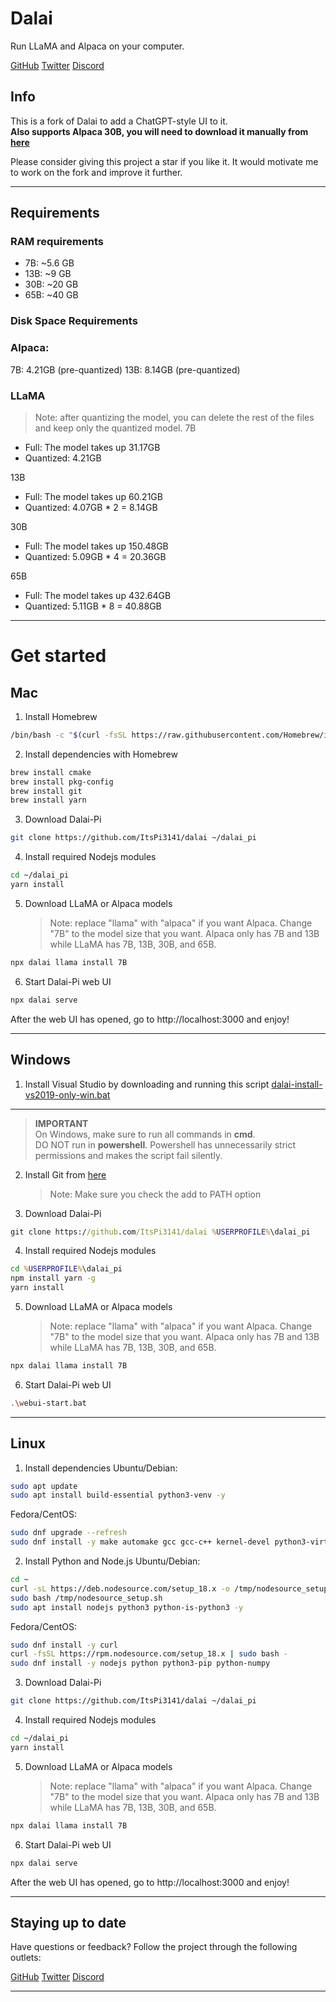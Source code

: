 # Dalai

Run LLaMA and Alpaca on your computer.

<a href="https://github.com/cocktailpeanut/dalai" class='inverse btn'><i class="fa-brands fa-github"></i> GitHub</a>
<a href="https://twitter.com/cocktailpeanut" class='inverse btn'><i class="fa-brands fa-twitter"></i> Twitter</a>
<a href="https://discord.gg/XahBUrbVwz" class='inverse btn'><i class="fa-brands fa-discord"></i> Discord</a>

## Info

This is a fork of Dalai to add a ChatGPT-style UI to it.  
**Also supports Alpaca 30B, you will need to download it manually from [here](https://huggingface.co/Pi3141/alpaca-30B-ggml)**

Please consider giving this project a star if you like it. It would motivate me to work on the fork and improve it further.

---

## Requirements

### RAM requirements

- 7B: ~5.6 GB
- 13B: ~9 GB
- 30B: ~20 GB
- 65B: ~40 GB

### Disk Space Requirements

### Alpaca:

7B: 4.21GB (pre-quantized)
13B: 8.14GB (pre-quantized)

### LLaMA

> Note: after quantizing the model, you can delete the rest of the files and keep only the quantized model.
> 7B

- Full: The model takes up 31.17GB
- Quantized: 4.21GB

13B

- Full: The model takes up 60.21GB
- Quantized: 4.07GB \* 2 = 8.14GB

30B

- Full: The model takes up 150.48GB
- Quantized: 5.09GB \* 4 = 20.36GB

65B

- Full: The model takes up 432.64GB
- Quantized: 5.11GB \* 8 = 40.88GB

---

# Get started

## Mac

1. Install Homebrew

```sh
/bin/bash -c "$(curl -fsSL https://raw.githubusercontent.com/Homebrew/install/HEAD/install.sh)"
```

2. Install dependencies with Homebrew

```sh
brew install cmake
brew install pkg-config
brew install git
brew install yarn
```

3. Download Dalai-Pi

```sh
git clone https://github.com/ItsPi3141/dalai ~/dalai_pi
```

4. Install required Nodejs modules

```sh
cd ~/dalai_pi
yarn install
```

5. Download LLaMA or Alpaca models
   > Note: replace "llama" with "alpaca" if you want Alpaca. Change "7B" to the model size that you want. Alpaca only has 7B and 13B while LLaMA has 7B, 13B, 30B, and 65B.

```sh
npx dalai llama install 7B
```

6. Start Dalai-Pi web UI

```sh
npx dalai serve
```

After the web UI has opened, go to http://localhost:3000 and enjoy!

---

## Windows

1. Install Visual Studio by downloading and running this script
   [dalai-install-vs2019-only-win.bat](https://github.com/ItsPi3141/dalai/blob/main/setup-scripts/dalai-install-vs2019-only-win.bat)

---

> **IMPORTANT**  
> On Windows, make sure to run all commands in **cmd**.  
> DO NOT run in **powershell**. Powershell has unnecessarily strict permissions and makes the script fail silently.

2. Install Git from [here](https://git-scm.com/downloads)

   > Note: Make sure you check the add to PATH option

3. Download Dalai-Pi

```cmd
git clone https://github.com/ItsPi3141/dalai %USERPROFILE%\dalai_pi
```

4. Install required Nodejs modules

```cmd
cd %USERPROFILE%\dalai_pi
npm install yarn -g
yarn install
```

5. Download LLaMA or Alpaca models
   > Note: replace "llama" with "alpaca" if you want Alpaca. Change "7B" to the model size that you want. Alpaca only has 7B and 13B while LLaMA has 7B, 13B, 30B, and 65B.

```sh
npx dalai llama install 7B
```

6. Start Dalai-Pi web UI

```sh
.\webui-start.bat
```

---

## Linux

1. Install dependencies
   Ubuntu/Debian:

```sh
sudo apt update
sudo apt install build-essential python3-venv -y
```

Fedora/CentOS:

```sh
sudo dnf upgrade --refresh
sudo dnf install -y make automake gcc gcc-c++ kernel-devel python3-virtualenv
```

2. Install Python and Node.js
   Ubuntu/Debian:

```sh
cd ~
curl -sL https://deb.nodesource.com/setup_18.x -o /tmp/nodesource_setup.sh
sudo bash /tmp/nodesource_setup.sh
sudo apt install nodejs python3 python-is-python3 -y
```

Fedora/CentOS:

```sh
sudo dnf install -y curl
curl -fsSL https://rpm.nodesource.com/setup_18.x | sudo bash -
sudo dnf install -y nodejs python python3-pip python-numpy
```

3. Download Dalai-Pi

```sh
git clone https://github.com/ItsPi3141/dalai ~/dalai_pi
```

4. Install required Nodejs modules

```sh
cd ~/dalai_pi
yarn install
```

5. Download LLaMA or Alpaca models
   > Note: replace "llama" with "alpaca" if you want Alpaca. Change "7B" to the model size that you want. Alpaca only has 7B and 13B while LLaMA has 7B, 13B, 30B, and 65B.

```sh
npx dalai llama install 7B
```

6. Start Dalai-Pi web UI

```sh
npx dalai serve
```

After the web UI has opened, go to http://localhost:3000 and enjoy!

---

## Staying up to date

Have questions or feedback? Follow the project through the following outlets:

<a href="https://github.com/cocktailpeanut/dalai" class='inverse btn'><i class="fa-brands fa-github"></i> GitHub</a>
<a href="https://twitter.com/cocktailpeanut" class='inverse btn'><i class="fa-brands fa-twitter"></i> Twitter</a>
<a href="https://discord.gg/XahBUrbVwz" class='inverse btn'><i class="fa-brands fa-discord"></i> Discord</a>

---
